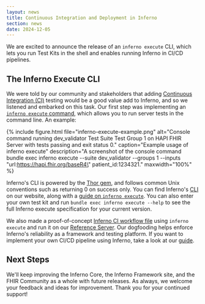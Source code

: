 ```yaml
---
layout: news
title: Continuous Integration and Deployment in Inferno
section: news
date: 2024-12-05
---
```


We are excited to announce the release of an `inferno execute` CLI, which lets you run Test Kits
in the shell and enables running Inferno in CI/CD pipelines.

<!-- break -->

## The Inferno Execute CLI

We were told by our community and stakeholders that adding
[Continuous Integration (CI)](https://github.com/resources/articles/devops/continuous-integration)
testing would be a good value add to Inferno, and so we listened and embarked on this task. Our
first step was implementing an [`inferno execute` command](/docs/getting-started/inferno-cli#running-a-test-kit-in-command-line),
which allows you to run server tests in the command line. An example:

{% include figure.html
    file="inferno-execute-example.png"
    alt="Console command running dev_validator Test Suite Test Group 1 on HAPI FHIR Server with tests passing and exit status 0."
    caption="Example usage of inferno execute"
    description="A screenshot of the console command bundle exec inferno execute --suite dev_validator --groups 1 --inputs \"url:https://hapi.fhir.org/baseR4\" patient_id:1234321."
    maxwidth="100%"
%}

Inferno's CLI is powered by the [Thor gem](https://github.com/rails/thor/wiki), and follows common Unix conventions
such as returning 0 on success only. You can find Inferno's [CLI](https://inferno-framework.github.io/docs/getting-started/inferno-cli.html) on our website,
along with a [guide on `inferno execute`](https://inferno-framework.github.io/docs/getting-started/inferno-cli.html#running-a-test-kit-in-command-line).
You can also enter your own test kit and run `bundle exec inferno execute --help` to see the full Inferno execute specification
for your current version.

We also made a proof-of-concept
[Inferno CI workflow file](https://github.com/inferno-framework/inferno-reference-server/blob/main/.github/workflows/inferno_ci.yml)
using `inferno execute` and run it on our [Reference Server](https://github.com/inferno-framework/inferno-reference-server).
Our dogfooding helps enforce Inferno's reliability as a framework and testing platform. If you want to implement
your own CI/CD pipeline using Inferno, take a look at our [guide](https://inferno-framework.github.io/docs/ci-cd-usage.html).

## Next Steps

We'll keep improving the Inferno Core, the Inferno Framework site, and the FHIR Community
as a whole with future releases. As always, we welcome your feedback and ideas for improvement.
Thank you for your continued support!
